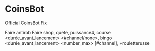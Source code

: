 # CoinsBot
Official CoinsBot Fix

Faire antirob
Faire shop, quete, puissance4, course <mise> <durée_avant_lancement> <#channel/none>, bingo <gain> <durée_avant_lancement> <number_max> [#channel], +rouletterusse <amount>
